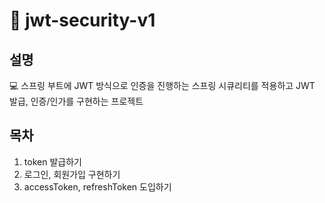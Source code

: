 # 🌴 jwt-security-v1

## 설명
💻 스프링 부트에 JWT 방식으로 인증을 진행하는 스프링 시큐리티를 적용하고 JWT 발급, 인증/인가를 구현하는 프로젝트

## 목차
1. token 발급하기
2. 로그인, 회원가입 구현하기
3. accessToken, refreshToken 도입하기
